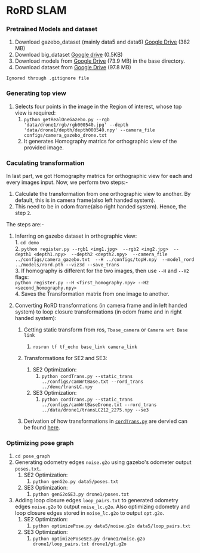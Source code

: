 # RoRD SLAM  

### Pretrained Models and dataset  

1. Download gazebo_dataset (mainly data5 and data6) [Google Drive](https://drive.google.com/file/d/1Yr7PW7nS03MatvqubV1iX18so6F6ieKW/view) (382 MB)
2. Download big_dataset [Google drive](https://iiitaphyd-my.sharepoint.com/personal/sudhansh_yelishetty_students_iiit_ac_in/_layouts/15/onedrive.aspx?id=%2Fpersonal%2Fsudhansh%5Fyelishetty%5Fstudents%5Fiiit%5Fac%5Fin%2FDocuments%2Fbig%5Fdataset&originalPath=aHR0cHM6Ly9paWl0YXBoeWQtbXkuc2hhcmVwb2ludC5jb20vOmY6L2cvcGVyc29uYWwvc3VkaGFuc2hfeWVsaXNoZXR0eV9zdHVkZW50c19paWl0X2FjX2luL0VucVJISXQ2UU9CQmpIVXdxWmZZYWxrQkZMUUVzUDE2c012Rnp5dEFJblJ3eXc%5FcnRpbWU9SXN1TzRSbG4yVWc) (0.5KB)
3. Download models from [Google Drive](https://drive.google.com/file/d/1-5aLHyZ_qlHFNfRnDpXUh5egtf_XtoiA/view?usp=sharing) (73.9 MB) in the base directory.    
4. Download dataset from [Google Drive](https://drive.google.com/file/d/1BkhcHBKwcjNHgbLZ1XKurpcP7v4hFD_b/view?usp=sharing) (97.8 MB)  

`Ignored through .gitignore file`

### Generating top view  
1. Selects four points in the image in the Region of interest, whose top view is required:  
	1. `python getRealOneGazebo.py --rgb 'data/drone1/rgb/rgb000540.jpg' --depth 'data/drone1/depth/depth000540.npy' --camera_file configs/camera_gazebo_drone.txt`   
	2. It generates Homography matrics for orthographic view of the provided image.

### Caculating transformation  

In last part, we got Homography matrics for orthographic view for each and every images input. Now, we perform two steps:-
1. Calculate the transformation from one orthographic view to another. By default, this is in camera frame(also left handed system).
2. This need to be in odom frame(also right handed system). Hence, the step `2`.

The steps are:-

1. Inferring on gazebo dataset in orthographic view:    
		1. `cd demo`  
		2. `python register.py --rgb1 <img1.jpg>  --rgb2 <img2.jpg>  --depth1 <depth1.npy>  --depth2 <depth2.npy>  --camera_file ../configs/camera_gazebo.txt  --H ../configs/topH.npy  --model_rord ../models/rord.pth --viz3d --save_trans`  
		3. If homography is different for the two images, then use `--H` and `--H2` flags:  
		`python register.py --H <first_homography.npy> --H2 <second_homography.npy>`     
		4. Saves the Transformation matrix from one image to another.

2. Converting RoRD transformations (in camera frame and in left handed system) to loop closure transformations (in odom frame and in right handed system):  
	1. Getting static transform from ros, `Tbase_camera` or `Camera wrt Base link`
		1. `rosrun tf tf_echo base_link camera_link`    
	2. Transformations for SE2 and SE3:  
		1. SE2 Optimization:  
			1. `python cordTrans.py --static_trans ../configs/camWrtBase.txt --rord_trans ../demo/transLC.npy`  
		2. SE3 Optimization:  
			1. `python cordTrans.py --static_trans ../configs/camWrtBaseDrone.txt --rord_trans ../data/drone1/transLC212_2275.npy --se3`   

	3. Derivation of how transformations in [`cordTrans.py`](pose_graph/cordTrans.py) are dervied can be found [here](https://drive.google.com/file/d/1UfLmfj4JtnokyQDI0k9mx3KbO0Xsvegk/view?usp=sharing).  

### Optimizing pose graph  
1. `cd pose_graph`  
2. Generating odometry edges `noise.g2o` using gazebo's odometer output `poses.txt`.  
	1. SE2 Optimization:  
		1. `python genG2o.py data5/poses.txt`  
	2. SE3 Optimization:  
		1. `python genG2oSE3.py drone1/poses.txt`    
3. Adding loop closure edges `loop_pairs.txt` to generated odometry edges `noise.g2o` to output `noise_lc.g2o`. Also optimizing odometry and loop closure edges stored in `noise_lc.g2o` to output `opt.g2o`.  
	1. SE2 Optimization:  
		1. `python optimizePose.py data5/noise.g2o data5/loop_pairs.txt`  
	2. SE3 Optimization:  
		1. `python optimizePoseSE3.py drone1/noise.g2o drone1/loop_pairs.txt drone1/gt.g2o`  

